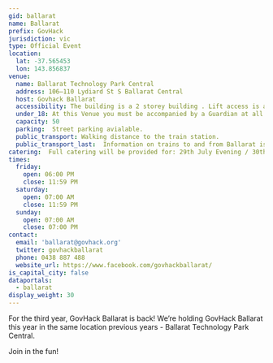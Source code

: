 ```yaml
---
gid: ballarat
name: Ballarat
prefix: GovHack
jurisdiction: vic
type: Official Event
location:
  lat: -37.565453
  lon: 143.856837
venue:
  name: Ballarat Technology Park Central
  address: 106–110 Lydiard St S Ballarat Central   
  host: Govhack Ballarat
  accessibility: The building is a 2 storey building . Lift access is available.
  under_18: At this Venue you must be accompanied by a Guardian at all times.
  capacity: 50
  parking:  Street parking avialable.
  public_transport: Walking distance to the train station.
  public_transport_last:  Information on trains to and from Ballarat is here: https://www.vline.com.au/getattachment/1fefdccd-25e5-48f8-a58d-b5c042baf67d/Ballarat-Timetable
catering:  Full catering will be provided for: 29th July Evening / 30th July - Breakfast, Lunch, Supper / 31st July - Breakfast, Lunch, Supper / Coffee, soft drinks and snacks will be available in between. 
times:
  friday:
    open: 06:00 PM
    close: 11:59 PM
  saturday:
    open: 07:00 AM
    close: 11:59 PM
  sunday:
    open: 07:00 AM
    close: 07:00 PM
contact:
  email: 'ballarat@govhack.org'
  twitter: govhackballarat
  phone: 0438 887 488
  website_url: https://www.facebook.com/govhackballarat/
is_capital_city: false
dataportals:
  - ballarat
display_weight: 30
---
```


For the third year, GovHack Ballarat is back! We’re holding GovHack Ballarat this year in the same location previous years - Ballarat Technology Park Central.

Join in the fun!   